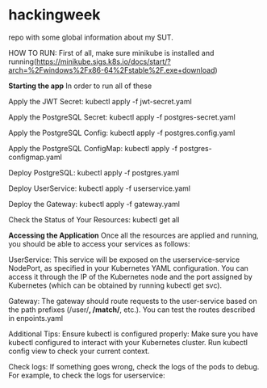 # hackingweek
repo with some global information about my SUT. 


HOW TO RUN:
First of all, make sure minikube is installed and running(https://minikube.sigs.k8s.io/docs/start/?arch=%2Fwindows%2Fx86-64%2Fstable%2F.exe+download)

**Starting the app**
In order to run all of these

Apply the JWT Secret:
kubectl apply -f jwt-secret.yaml

Apply the PostgreSQL Secret:
kubectl apply -f postgres-secret.yaml

Apply the PostgreSQL Config:
kubectl apply -f postgres.config.yaml

Apply the PostgreSQL ConfigMap:
kubectl apply -f postgres-configmap.yaml

Deploy PostgreSQL:
kubectl apply -f postgres.yaml

Deploy UserService:
kubectl apply -f userservice.yaml

Deploy the Gateway:
kubectl apply -f gateway.yaml

Check the Status of Your Resources:
kubectl get all

**Accessing the Application**
Once all the resources are applied and running, you should be able to access your services as follows:

UserService: This service will be exposed on the userservice-service NodePort, as specified in your Kubernetes YAML configuration. You can access it through the IP of the Kubernetes node and the port assigned by Kubernetes (which can be obtained by running kubectl get svc).

Gateway: The gateway should route requests to the user-service based on the path prefixes (/user/**, /match/**, etc.). You can test the routes described in enpoints.yaml


Additional Tips:
Ensure kubectl is configured properly: Make sure you have kubectl configured to interact with your Kubernetes cluster. Run kubectl config view to check your current context.

Check logs: If something goes wrong, check the logs of the pods to debug. For example, to check the logs for userservice:
